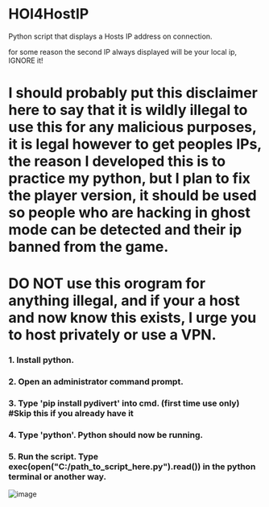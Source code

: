 # HOI4HostIP
Python script that displays a Hosts IP address on connection.

for some reason the second IP always displayed will be your local ip, IGNORE it!

# I should probably put this disclaimer here to say that it is wildly illegal to use this for any malicious purposes, it is legal however to get peoples IPs, the reason I developed this is to practice my python, but I plan to fix the player version, it should be used so people who are hacking in ghost mode can be detected and their ip banned from the game.

# DO NOT use this orogram for anything illegal, and if your a host and now know this exists, I urge you to host privately or use a VPN.


### 1. Install python.
### 2. Open an administrator command prompt.
### 3. Type 'pip install pydivert' into cmd. (first time use only) #Skip this if you already have it
### 4. Type 'python'. Python should now be running.
### 5. Run the script. Type exec(open("C:/path_to_script_here.py").read()) in the python terminal or another way.

![image](https://github.com/AdamDX1337/HOI4HostIP/assets/141924413/56230420-89b2-47e3-a80f-139a3007accc)
